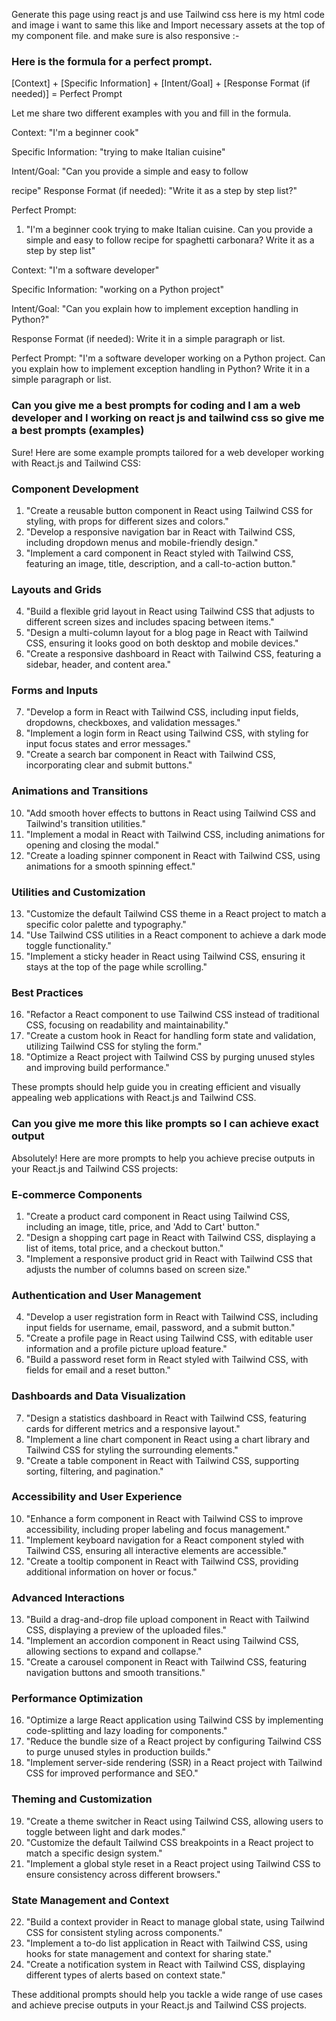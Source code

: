 Generate this page using react js and use Tailwind css here is my html code and image i want to same this like and Import necessary assets at the top of my component file. and make sure is also responsive :-


### Here is the formula for a perfect prompt.

[Context] + [Specific Information] + [Intent/Goal] + [Response Format (if needed)] = Perfect Prompt

Let me share two different examples with you and fill in the formula.

Context: "I'm a beginner cook"

Specific Information: "trying to make Italian cuisine"

Intent/Goal: "Can you provide a simple and easy to follow

recipe" Response Format (if needed): "Write it as a step by step list?"

Perfect Prompt:

1. "I'm a beginner cook trying to make Italian cuisine. Can you provide a simple and easy to follow recipe for spaghetti carbonara? Write it as a step by step list"

Context: "I'm a software developer"

Specific Information: "working on a Python project"

Intent/Goal: "Can you explain how to implement exception handling in Python?"

Response Format (if needed): Write it in a simple paragraph or list.

Perfect Prompt: "I'm a software developer working on a Python project. Can you explain how to implement exception handling in Python? Write it in a simple paragraph or list.

### Can you give me a best prompts for coding and I am a web developer and I working on react js and tailwind css so give me a best prompts (examples)

Sure! Here are some example prompts tailored for a web developer working with React.js and Tailwind CSS:

### Component Development
1. "Create a reusable button component in React using Tailwind CSS for styling, with props for different sizes and colors."
2. "Develop a responsive navigation bar in React with Tailwind CSS, including dropdown menus and mobile-friendly design."
3. "Implement a card component in React styled with Tailwind CSS, featuring an image, title, description, and a call-to-action button."

### Layouts and Grids
4. "Build a flexible grid layout in React using Tailwind CSS that adjusts to different screen sizes and includes spacing between items."
5. "Design a multi-column layout for a blog page in React with Tailwind CSS, ensuring it looks good on both desktop and mobile devices."
6. "Create a responsive dashboard in React with Tailwind CSS, featuring a sidebar, header, and content area."

### Forms and Inputs
7. "Develop a form in React with Tailwind CSS, including input fields, dropdowns, checkboxes, and validation messages."
8. "Implement a login form in React using Tailwind CSS, with styling for input focus states and error messages."
9. "Create a search bar component in React with Tailwind CSS, incorporating clear and submit buttons."

### Animations and Transitions
10. "Add smooth hover effects to buttons in React using Tailwind CSS and Tailwind's transition utilities."
11. "Implement a modal in React with Tailwind CSS, including animations for opening and closing the modal."
12. "Create a loading spinner component in React with Tailwind CSS, using animations for a smooth spinning effect."

### Utilities and Customization
13. "Customize the default Tailwind CSS theme in a React project to match a specific color palette and typography."
14. "Use Tailwind CSS utilities in a React component to achieve a dark mode toggle functionality."
15. "Implement a sticky header in React using Tailwind CSS, ensuring it stays at the top of the page while scrolling."

### Best Practices
16. "Refactor a React component to use Tailwind CSS instead of traditional CSS, focusing on readability and maintainability."
17. "Create a custom hook in React for handling form state and validation, utilizing Tailwind CSS for styling the form."
18. "Optimize a React project with Tailwind CSS by purging unused styles and improving build performance."

These prompts should help guide you in creating efficient and visually appealing web applications with React.js and Tailwind CSS.


### Can you give me more this like prompts so I can achieve exact output 

Absolutely! Here are more prompts to help you achieve precise outputs in your React.js and Tailwind CSS projects:

### E-commerce Components
1. "Create a product card component in React using Tailwind CSS, including an image, title, price, and 'Add to Cart' button."
2. "Design a shopping cart page in React with Tailwind CSS, displaying a list of items, total price, and a checkout button."
3. "Implement a responsive product grid in React with Tailwind CSS that adjusts the number of columns based on screen size."

### Authentication and User Management
4. "Develop a user registration form in React with Tailwind CSS, including input fields for username, email, password, and a submit button."
5. "Create a profile page in React using Tailwind CSS, with editable user information and a profile picture upload feature."
6. "Build a password reset form in React styled with Tailwind CSS, with fields for email and a reset button."

### Dashboards and Data Visualization
7. "Design a statistics dashboard in React with Tailwind CSS, featuring cards for different metrics and a responsive layout."
8. "Implement a line chart component in React using a chart library and Tailwind CSS for styling the surrounding elements."
9. "Create a table component in React with Tailwind CSS, supporting sorting, filtering, and pagination."

### Accessibility and User Experience
10. "Enhance a form component in React with Tailwind CSS to improve accessibility, including proper labeling and focus management."
11. "Implement keyboard navigation for a React component styled with Tailwind CSS, ensuring all interactive elements are accessible."
12. "Create a tooltip component in React with Tailwind CSS, providing additional information on hover or focus."

### Advanced Interactions
13. "Build a drag-and-drop file upload component in React with Tailwind CSS, displaying a preview of the uploaded files."
14. "Implement an accordion component in React using Tailwind CSS, allowing sections to expand and collapse."
15. "Create a carousel component in React with Tailwind CSS, featuring navigation buttons and smooth transitions."

### Performance Optimization
16. "Optimize a large React application using Tailwind CSS by implementing code-splitting and lazy loading for components."
17. "Reduce the bundle size of a React project by configuring Tailwind CSS to purge unused styles in production builds."
18. "Implement server-side rendering (SSR) in a React project with Tailwind CSS for improved performance and SEO."

### Theming and Customization
19. "Create a theme switcher in React using Tailwind CSS, allowing users to toggle between light and dark modes."
20. "Customize the default Tailwind CSS breakpoints in a React project to match a specific design system."
21. "Implement a global style reset in a React project using Tailwind CSS to ensure consistency across different browsers."

### State Management and Context
22. "Build a context provider in React to manage global state, using Tailwind CSS for consistent styling across components."
23. "Implement a to-do list application in React with Tailwind CSS, using hooks for state management and context for sharing state."
24. "Create a notification system in React with Tailwind CSS, displaying different types of alerts based on context state."

These additional prompts should help you tackle a wide range of use cases and achieve precise outputs in your React.js and Tailwind CSS projects.

